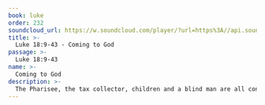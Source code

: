 ```yaml
---
book: luke
order: 232
soundcloud_url: https://w.soundcloud.com/player/?url=https%3A//api.soundcloud.com/tracks/
title: >-
  Luke 18:9-43 - Coming to God
passage: >-
  Luke 18:9-43
name: >-
  Coming to God
description: >-
  The Pharisee, the tax collector, children and a blind man are all contrasts in coming to God. We all need four things as we approach the living God: humility, trust, commitment and persistence.
---
```


